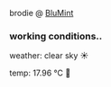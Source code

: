brodie @ [BluMint](https://www.linkedin.com/company/blumint-io/)

<!--weather_start-->
### working conditions..

weather: clear sky ☀️

temp: 17.96 °C 👕

<!--weather_end-->
